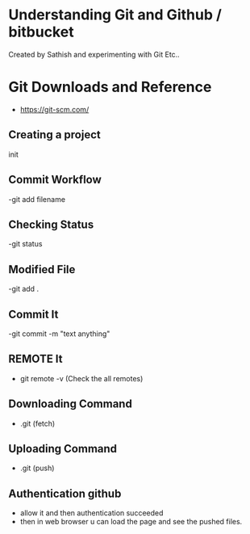 # Understanding Git and Github / bitbucket
Created by Sathish and experimenting with Git Etc..

# Git Downloads and Reference
- https://git-scm.com/

## Creating a project
init

## Commit Workflow

-git add filename

## Checking Status

-git status

## Modified File

-git add .

## Commit It

-git commit -m "text anything"

## REMOTE It

- git remote -v (Check the all remotes)

## Downloading Command

- .git (fetch)

## Uploading Command

- .git (push)

## Authentication github

- allow it and then authentication succeeded
- then in web browser u can load the page and see the pushed files.

